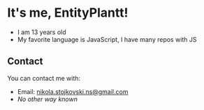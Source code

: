 # It's me, **EntityPlantt!**

* I am 13 years old
* My favorite language is JavaScript, I have many repos with JS

## Contact
You can contact me with:
* Email: [nikola.stojkovski.ns@gmail.com](mailto:nikola.stojkovski.ns@gmail.com)
* *No other way known*
